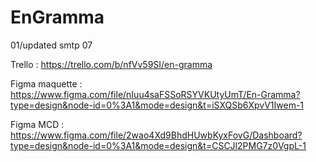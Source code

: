# EnGramma
 01/updated smtp 07

Trello : https://trello.com/b/nfVv59SI/en-gramma

Figma maquette : https://www.figma.com/file/nIuu4saFSSoRSYVKUtyUmT/En-Gramma?type=design&node-id=0%3A1&mode=design&t=iSXQSb6XpvV1Iwem-1

Figma MCD : https://www.figma.com/file/2wao4Xd9BhdHUwbKyxFovG/Dashboard?type=design&node-id=0%3A1&mode=design&t=CSCJl2PMG7z0VgpL-1

